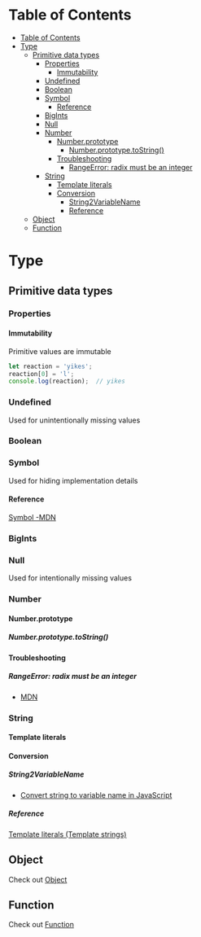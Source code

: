 # Table of Contents
- [Table of Contents](#table-of-contents)
- [Type](#type)
  - [Primitive data types](#primitive-data-types)
    - [Properties](#properties)
      - [Immutability](#immutability)
    - [Undefined](#undefined)
    - [Boolean](#boolean)
    - [Symbol](#symbol)
      - [Reference](#reference)
    - [BigInts](#bigints)
    - [Null](#null)
    - [Number](#number)
      - [Number.prototype](#numberprototype)
        - [Number.prototype.toString()](#numberprototypetostring)
      - [Troubleshooting](#troubleshooting)
        - [RangeError: radix must be an integer](#rangeerror-radix-must-be-an-integer)
    - [String](#string)
      - [Template literals](#template-literals)
      - [Conversion](#conversion)
        - [String2VariableName](#string2variablename)
        - [Reference](#reference-1)
  - [Object](#object)
  - [Function](#function)

# Type
## Primitive data types
### Properties
#### Immutability
Primitive values are immutable
```javascript
let reaction = 'yikes';
reaction[0] = 'l';
console.log(reaction);  // yikes
```
### Undefined
Used for unintentionally missing values
### Boolean

### Symbol
Used for hiding implementation details
#### Reference
[Symbol -MDN](https://developer.mozilla.org/en-US/docs/Web/JavaScript/Reference/Global_Objects/Symbol)
### BigInts
### Null
Used for intentionally missing values
### Number
#### Number.prototype
##### Number.prototype.toString()
#### Troubleshooting
##### RangeError: radix must be an integer
- [MDN](https://developer.mozilla.org/en-US/docs/Web/JavaScript/Reference/Errors/Bad_radix)
### String
#### Template literals
#### Conversion
##### String2VariableName
- [Convert string to variable name in JavaScript](https://stackoverflow.com/questions/5613834/convert-string-to-variable-name-in-javascript)
##### Reference
[Template literals (Template strings)](https://developer.mozilla.org/en-US/docs/Web/JavaScript/Reference/Template_literals)
## Object
Check out [Object](./object.md)
## Function
Check out [Function](./function.md)


